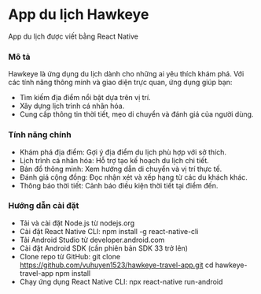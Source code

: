 # App du lịch Hawkeye
App du lịch được viết bằng React Native

### Mô tả
Hawkeye là ứng dụng du lịch dành cho những ai yêu thích khám phá. Với các tính năng thông minh và giao diện trực quan, ứng dụng giúp bạn:

- Tìm kiếm địa điểm nổi bật dựa trên vị trí.
- Xây dựng lịch trình cá nhân hóa.
- Cung cấp thông tin thời tiết, mẹo di chuyển và đánh giá của người dùng.

### Tính năng chính
- Khám phá địa điểm: Gợi ý địa điểm du lịch phù hợp với sở thích.
- Lịch trình cá nhân hóa: Hỗ trợ tạo kế hoạch du lịch chi tiết.
- Bản đồ thông minh: Xem hướng dẫn di chuyển và vị trí thực tế.
- Đánh giá cộng đồng: Đọc nhận xét và xếp hạng từ các du khách khác.
- Thông báo thời tiết: Cảnh báo điều kiện thời tiết tại điểm đến.

### Hướng dẫn cài đặt
- Tải và cài đặt Node.js từ nodejs.org
- Cài đặt React Native CLI: npm install -g react-native-cli
- Tải Android Studio từ developer.android.com
- Cài đặt Android SDK (cần phiên bản SDK 33 trở lên)
- Clone repo từ GitHub: 
   git clone https://github.com/vuhuyen1523/hawkeye-travel-app.git
   cd hawkeye-travel-app
   npm install
- Chạy ứng dụng React Native CLI: npx react-native run-android
